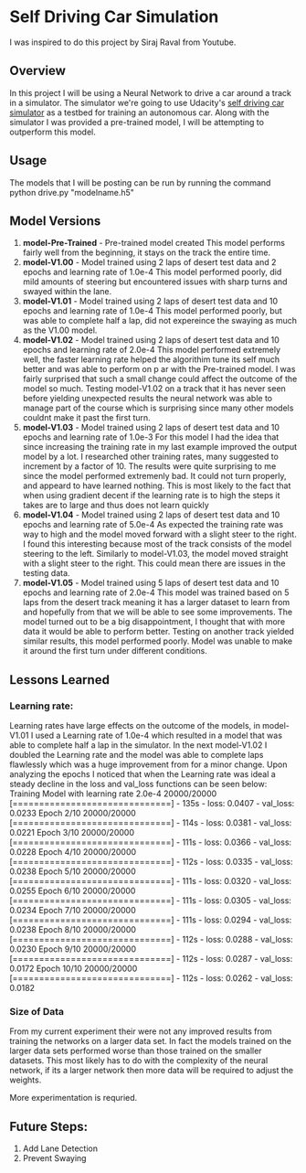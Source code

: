 # Self Driving Car Simulation
I was inspired to do this project by Siraj Raval from Youtube. 

## Overview

In this project I will be using a Neural Network to drive a car around a  track in a simulator. The simulator we're going to use Udacity's [self driving car simulator](https://github.com/udacity/self-driving-car-sim) as a testbed for training an autonomous car. Along with the simulator I was provided a pre-trained model, I will be attempting to outperform this model. 

## Usage
The models that I will be posting can be run by running the command python drive.py "modelname.h5"

## Model Versions
1.	**model-Pre-Trained** - Pre-trained model created
This model performs fairly well from the beginning, it stays on the track the entire time.
2.	**model-V1.00** - Model trained using 2 laps of desert test data and 2 epochs and learning rate of 1.0e-4
This model performed poorly, did mild amounts of steering but encountered issues with sharp turns and swayed within the lane. 
3.	**model-V1.01** - Model trained using 2 laps of desert test data and 10 epochs and learning rate of 1.0e-4
This model performed poorly, but was able to complete half a lap, did not expereince the swaying as much as the V1.00 model.
4.	**model-V1.02** - Model trained using 2 laps of desert test data and 10 epochs and learning rate of 2.0e-4
This model performed extremely well, the faster learning rate helped the algorithim tune its self much better and was able to perform on p ar with the Pre-trained model. I was fairly surprised that such a small change could affect the outcome of the model so much.
Testing model-V1.02 on a track that it has never seen before yielding unexpected results the neural network was able to manage part of the course which is surprising since many other models couldnt make it past the first turn.
5.	**model-V1.03** - Model trained using 2 laps of desert test data and 10 epochs and learning rate of 1.0e-3
For this model I had the idea that since increasing the training rate in my last example improved the output model by a lot. I researched other training rates, many suggested to increment by a factor of 10. 
The results were quite surprising to me since the model performed extremenly bad. It could not turn properly, and appeard to have learned nothing. This is most likely to the fact that when using gradient decent if the learning rate is to high the steps it takes are to large and thus does not learn quickly
6.	**model-V1.04** - Model trained using 2 laps of desert test data and 10 epochs and learning rate of 5.0e-4
As expected the training rate was way to high and the model moved forward with a slight steer to the right. I found this interesting because most of the track consists of the model steering to the left. Similarly to model-V1.03, the model moved straight with a slight steer to the right. This could mean there are issues in the testing data.
7.	**model-V1.05** - Model trained using 5 laps of desert test data and 10 epochs and learning rate of 2.0e-4
This model was trained based on 5 laps from the desert track meaning it has a larger dataset to learn from and hopefully from that we will be able to see some improvements. The model turned out to be a big disappointment, I thought that with more data it would be able to perform better. Testing on another track yielded similar results, this model performed poorly. Model was unable to make it around the first turn under different conditions. 

## Lessons Learned
### Learning rate: 
Learning rates have large effects on the outcome of the models, in model-V1.01 I used a Learning rate of 1.0e-4 which resulted in a model that was able to complete half a lap in the simulator. In the next model-V1.02 I doubled the Learning rate and the model was able to complete laps flawlessly which was a huge improvement from for a minor change. Upon analyzing the epochs I noticed that when the Learning rate was ideal a steady decline in the loss and val_loss functions can be seen below:
Training Model with learning rate 2.0e-4
20000/20000 [==============================] - 135s - loss: 0.0407 - val_loss: 0.0233
Epoch 2/10
20000/20000 [==============================] - 114s - loss: 0.0381 - val_loss: 0.0221
Epoch 3/10
20000/20000 [==============================] - 111s - loss: 0.0366 - val_loss: 0.0228
Epoch 4/10
20000/20000 [==============================] - 112s - loss: 0.0335 - val_loss: 0.0238
Epoch 5/10
20000/20000 [==============================] - 111s - loss: 0.0320 - val_loss: 0.0255
Epoch 6/10
20000/20000 [==============================] - 111s - loss: 0.0305 - val_loss: 0.0234
Epoch 7/10
20000/20000 [==============================] - 111s - loss: 0.0294 - val_loss: 0.0238
Epoch 8/10
20000/20000 [==============================] - 112s - loss: 0.0288 - val_loss: 0.0230
Epoch 9/10
20000/20000 [==============================] - 112s - loss: 0.0287 - val_loss: 0.0172
Epoch 10/10
20000/20000 [==============================] - 112s - loss: 0.0262 - val_loss: 0.0182

### Size of Data
From my current experiment their were not any improved results from training the networks on a larger data set. In fact the models trained on the larger data sets performed worse than those trained on the smaller datasets. This most likely has to do with the complexity of the neural network, if its a larger network then more data will be required to adjust the weights.

More experimentation is requried.

## Future Steps:
1.	Add Lane Detection
2.	Prevent Swaying






